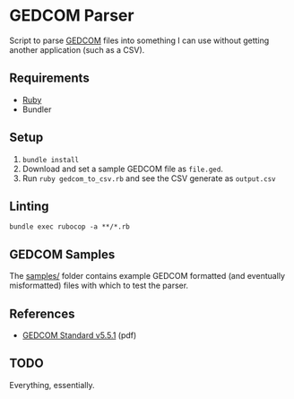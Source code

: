 # GEDCOM Parser

Script to parse [GEDCOM](https://en.wikipedia.org/wiki/GEDCOM) files into something I can use without getting another application (such as a CSV).

## Requirements

- [Ruby](./.ruby-version)
- Bundler

## Setup

1. `bundle install`
1. Download and set a sample GEDCOM file as `file.ged`.
1. Run `ruby gedcom_to_csv.rb` and see the CSV generate as `output.csv`

## Linting

`bundle exec rubocop -a **/*.rb`

## GEDCOM Samples

The [samples/](./samples/) folder contains example GEDCOM formatted (and eventually misformatted) files with which to test the parser.

## References

- [GEDCOM Standard v5.5.1](https://edge.fscdn.org/assets/img/documents/ged551-5bac5e57fe88dd37df0e153d9c515335.pdf) (pdf)

## TODO

Everything, essentially.
